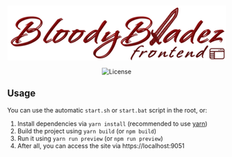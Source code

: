 <div align="center" >
<img 
    alt="BloodyBladez logo" 
    src="./public/banners&icons/BB-Banner-Frontend.webp"
>
<br>

![License](https://img.shields.io/github/license/BloodyBladez/frontend)
</div>

## Usage
You can use the automatic `start.sh` or `start.bat` script in the root, or:
1. Install dependencies via `yarn install` (recommended to use [yarn](https://classic.yarnpkg.com/lang/en/docs/install/))
2. Build the project using `yarn build` (or `npm build`)
3. Run it using `yarn run preview` (or `npm run preview`)
4. After all, you can access the site via https://localhost:9051